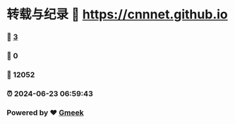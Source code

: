 # 转载与纪录 :link: https://cnnnet.github.io 
### :page_facing_up: [3](https://cnnnet.github.io/tag.html) 
### :speech_balloon: 0 
### :hibiscus: 12052 
### :alarm_clock: 2024-06-23 06:59:43 
### Powered by :heart: [Gmeek](https://github.com/Meekdai/Gmeek)
